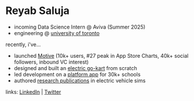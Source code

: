 # Reyab Saluja

- incoming Data Science Intern @ Aviva (Summer 2025)
- engineering @ [university of toronto](https://www.utoronto.ca/)

recently, i've...
- launched [Motive](https://themotiveapp.ca/) (10k+ users, #27 peak in App Store Charts, 40k+ social followers, inbound VC interest)
- designed and built an [electric go-kart](https://reyabsaluja0.wixsite.com/my-site) from scratch
- led development on a [platform app](https://promplanner.app/) for 30k+ schools
- authored [research publications](#) in electric vehicle sims

links: [LinkedIn](https://www.linkedin.com/in/reyab-saluja/) | [Twitter](https://x.com/reyabsaluja)
